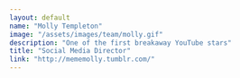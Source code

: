 ```yaml
---
layout: default
name: "Molly Templeton"
image: "/assets/images/team/molly.gif"
description: "One of the first breakaway YouTube stars"
title: "Social Media Director"
link: "http://mememolly.tumblr.com/"
---
```

